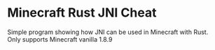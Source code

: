 # Minecraft Rust JNI Cheat

Simple program showing how JNI can be used in Minecraft with Rust.\
Only supports Minecraft vanilla 1.8.9